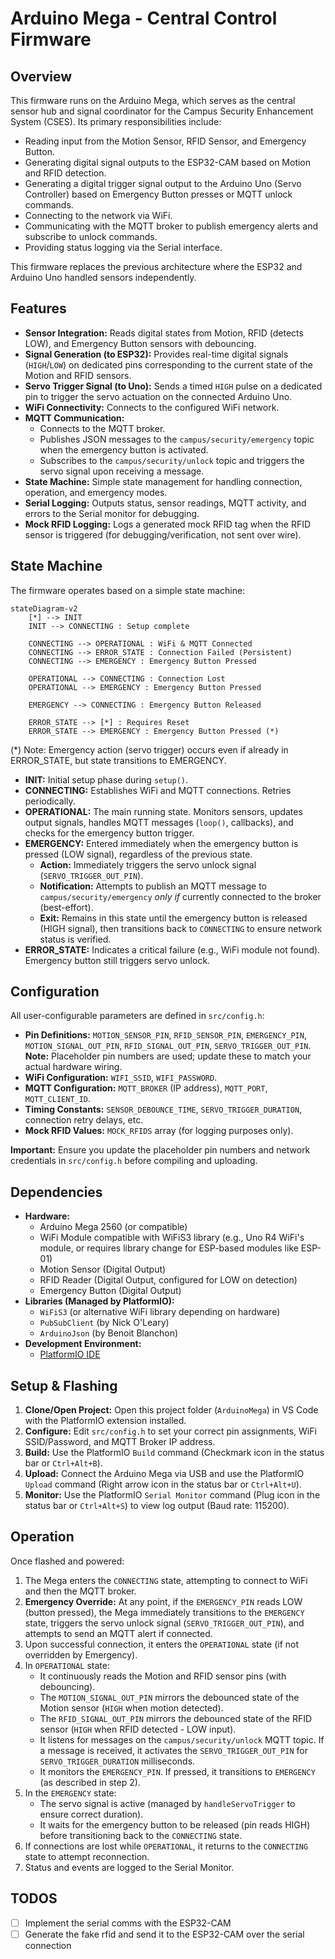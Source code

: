 # Arduino Mega - Central Control Firmware

## Overview

This firmware runs on the Arduino Mega, which serves as the central sensor hub and signal coordinator for the Campus Security Enhancement System (CSES). Its primary responsibilities include:

*   Reading input from the Motion Sensor, RFID Sensor, and Emergency Button.
*   Generating digital signal outputs to the ESP32-CAM based on Motion and RFID detection.
*   Generating a digital trigger signal output to the Arduino Uno (Servo Controller) based on Emergency Button presses or MQTT unlock commands.
*   Connecting to the network via WiFi.
*   Communicating with the MQTT broker to publish emergency alerts and subscribe to unlock commands.
*   Providing status logging via the Serial interface.

This firmware replaces the previous architecture where the ESP32 and Arduino Uno handled sensors independently.

## Features

*   **Sensor Integration:** Reads digital states from Motion, RFID (detects LOW), and Emergency Button sensors with debouncing.
*   **Signal Generation (to ESP32):** Provides real-time digital signals (`HIGH`/`LOW`) on dedicated pins corresponding to the current state of the Motion and RFID sensors.
*   **Servo Trigger Signal (to Uno):** Sends a timed `HIGH` pulse on a dedicated pin to trigger the servo actuation on the connected Arduino Uno.
*   **WiFi Connectivity:** Connects to the configured WiFi network.
*   **MQTT Communication:**
    *   Connects to the MQTT broker.
    *   Publishes JSON messages to the `campus/security/emergency` topic when the emergency button is activated.
    *   Subscribes to the `campus/security/unlock` topic and triggers the servo signal upon receiving a message.
*   **State Machine:** Simple state management for handling connection, operation, and emergency modes.
*   **Serial Logging:** Outputs status, sensor readings, MQTT activity, and errors to the Serial monitor for debugging.
*   **Mock RFID Logging:** Logs a generated mock RFID tag when the RFID sensor is triggered (for debugging/verification, not sent over wire).

## State Machine

The firmware operates based on a simple state machine:

```mermaid
stateDiagram-v2
    [*] --> INIT
    INIT --> CONNECTING : Setup complete
    
    CONNECTING --> OPERATIONAL : WiFi & MQTT Connected
    CONNECTING --> ERROR_STATE : Connection Failed (Persistent)
    CONNECTING --> EMERGENCY : Emergency Button Pressed
    
    OPERATIONAL --> CONNECTING : Connection Lost
    OPERATIONAL --> EMERGENCY : Emergency Button Pressed
    
    EMERGENCY --> CONNECTING : Emergency Button Released
    
    ERROR_STATE --> [*] : Requires Reset
    ERROR_STATE --> EMERGENCY : Emergency Button Pressed (*)
```
(*) Note: Emergency action (servo trigger) occurs even if already in ERROR_STATE, but state transitions to EMERGENCY.

*   **INIT:** Initial setup phase during `setup()`.
*   **CONNECTING:** Establishes WiFi and MQTT connections. Retries periodically.
*   **OPERATIONAL:** The main running state. Monitors sensors, updates output signals, handles MQTT messages (`loop()`, callbacks), and checks for the emergency button trigger.
*   **EMERGENCY:** Entered immediately when the emergency button is pressed (LOW signal), regardless of the previous state. 
    *   **Action:** Immediately triggers the servo unlock signal (`SERVO_TRIGGER_OUT_PIN`).
    *   **Notification:** Attempts to publish an MQTT message to `campus/security/emergency` *only if* currently connected to the broker (best-effort).
    *   **Exit:** Remains in this state until the emergency button is released (HIGH signal), then transitions back to `CONNECTING` to ensure network status is verified.
*   **ERROR_STATE:** Indicates a critical failure (e.g., WiFi module not found). Emergency button still triggers servo unlock.

## Configuration

All user-configurable parameters are defined in `src/config.h`:

*   **Pin Definitions:** `MOTION_SENSOR_PIN`, `RFID_SENSOR_PIN`, `EMERGENCY_PIN`, `MOTION_SIGNAL_OUT_PIN`, `RFID_SIGNAL_OUT_PIN`, `SERVO_TRIGGER_OUT_PIN`. **Note:** Placeholder pin numbers are used; update these to match your actual hardware wiring.
*   **WiFi Configuration:** `WIFI_SSID`, `WIFI_PASSWORD`.
*   **MQTT Configuration:** `MQTT_BROKER` (IP address), `MQTT_PORT`, `MQTT_CLIENT_ID`.
*   **Timing Constants:** `SENSOR_DEBOUNCE_TIME`, `SERVO_TRIGGER_DURATION`, connection retry delays, etc.
*   **Mock RFID Values:** `MOCK_RFIDS` array (for logging purposes only).

**Important:** Ensure you update the placeholder pin numbers and network credentials in `src/config.h` before compiling and uploading.

## Dependencies

*   **Hardware:**
    *   Arduino Mega 2560 (or compatible)
    *   WiFi Module compatible with WiFiS3 library (e.g., Uno R4 WiFi's module, or requires library change for ESP-based modules like ESP-01)
    *   Motion Sensor (Digital Output)
    *   RFID Reader (Digital Output, configured for LOW on detection)
    *   Emergency Button (Digital Output)
*   **Libraries (Managed by PlatformIO):**
    *   `WiFiS3` (or alternative WiFi library depending on hardware)
    *   `PubSubClient` (by Nick O'Leary)
    *   `ArduinoJson` (by Benoit Blanchon)
*   **Development Environment:**
    *   [PlatformIO IDE](https://platformio.org/)

## Setup & Flashing

1.  **Clone/Open Project:** Open this project folder (`ArduinoMega`) in VS Code with the PlatformIO extension installed.
2.  **Configure:** Edit `src/config.h` to set your correct pin assignments, WiFi SSID/Password, and MQTT Broker IP address.
3.  **Build:** Use the PlatformIO `Build` command (Checkmark icon in the status bar or `Ctrl+Alt+B`).
4.  **Upload:** Connect the Arduino Mega via USB and use the PlatformIO `Upload` command (Right arrow icon in the status bar or `Ctrl+Alt+U`).
5.  **Monitor:** Use the PlatformIO `Serial Monitor` command (Plug icon in the status bar or `Ctrl+Alt+S`) to view log output (Baud rate: 115200).

## Operation

Once flashed and powered:

1.  The Mega enters the `CONNECTING` state, attempting to connect to WiFi and then the MQTT broker.
2.  **Emergency Override:** At any point, if the `EMERGENCY_PIN` reads LOW (button pressed), the Mega immediately transitions to the `EMERGENCY` state, triggers the servo unlock signal (`SERVO_TRIGGER_OUT_PIN`), and attempts to send an MQTT alert if connected.
3.  Upon successful connection, it enters the `OPERATIONAL` state (if not overridden by Emergency).
4.  In `OPERATIONAL` state:
    *   It continuously reads the Motion and RFID sensor pins (with debouncing).
    *   The `MOTION_SIGNAL_OUT_PIN` mirrors the debounced state of the Motion sensor (`HIGH` when motion detected).
    *   The `RFID_SIGNAL_OUT_PIN` mirrors the debounced state of the RFID sensor (`HIGH` when RFID detected - LOW input).
    *   It listens for messages on the `campus/security/unlock` MQTT topic. If a message is received, it activates the `SERVO_TRIGGER_OUT_PIN` for `SERVO_TRIGGER_DURATION` milliseconds.
    *   It monitors the `EMERGENCY_PIN`. If pressed, it transitions to `EMERGENCY` (as described in step 2).
5.  In the `EMERGENCY` state:
    *   The servo signal is active (managed by `handleServoTrigger` to ensure correct duration).
    *   It waits for the emergency button to be released (pin reads HIGH) before transitioning back to the `CONNECTING` state.
6.  If connections are lost while `OPERATIONAL`, it returns to the `CONNECTING` state to attempt reconnection.
7.  Status and events are logged to the Serial Monitor.



## TODOS

- [ ] Implement the serial comms with the ESP32-CAM
- [ ] Generate the fake rfid and send it to the ESP32-CAM over the serial connection
